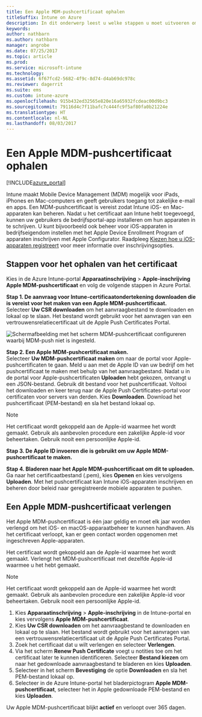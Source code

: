 ```yaml
---
title: Een Apple MDM-pushcertificaat ophalen
titleSuffix: Intune on Azure
description: In dit onderwerp leest u welke stappen u moet uitvoeren om een Apple MDM-pushcertificaat op te halen voor het beheren van iOS-apparaten met Intune.
keywords: 
author: nathbarn
ms.author: nathbarn
manager: angrobe
ms.date: 07/25/2017
ms.topic: article
ms.prod: 
ms.service: microsoft-intune
ms.technology: 
ms.assetid: 6f67fcd2-5682-4f9c-8d74-d4ab69dc978c
ms.reviewer: dagerrit
ms.suite: ems
ms.custom: intune-azure
ms.openlocfilehash: 915b432ed32565e820e16a65932fcdeac00d9bc3
ms.sourcegitcommit: 79116d4c7f11bafc7c444fc9f5af80fa0b21224e
ms.translationtype: HT
ms.contentlocale: nl-NL
ms.lasthandoff: 08/03/2017
---
```

# <a name="get-an-apple-mdm-push-certificate"></a>Een Apple MDM-pushcertificaat ophalen

[!INCLUDE[azure_portal](./includes/azure_portal.md)]

Intune maakt Mobile Device Management (MDM) mogelijk voor iPads, iPhones en Mac-computers en geeft gebruikers toegang tot zakelijke e-mail en apps. Een MDM-pushcertificaat is vereist zodat Intune iOS- en Mac-apparaten kan beheren. Nadat u het certificaat aan Intune hebt toegevoegd, kunnen uw gebruikers de bedrijfsportal-app installeren om hun apparaten in te schrijven. U kunt bijvoorbeeld ook beheer voor iOS-apparaten in bedrijfseigendom instellen met het Apple Device Enrollment Program of apparaten inschrijven met Apple Configurator. Raadpleeg [Kiezen hoe u iOS-apparaten registreert](enrollment-method-choose-ios.md) voor meer informatie over inschrijvingsopties.

## <a name="steps-to-get-your-certificate"></a>Stappen voor het ophalen van het certificaat
Kies in de Azure Intune-portal **Apparaatinschrijving** > **Apple-inschrijving** **Apple MDM-pushcertificaat** en volg de volgende stappen in Azure Portal.

**Stap 1. De aanvraag voor Intune-certificaatondertekening downloaden die is vereist voor het maken van een Apple MDM-pushcertificaat.**<br>
Selecteer **Uw CSR downloaden** om het aanvraagbestand te downloaden en lokaal op te slaan. Het bestand wordt gebruikt voor het aanvragen van een vertrouwensrelatiecertificaat uit de Apple Push Certificates Portal.

  ![Schermafbeelding met het scherm MDM-pushcertificaat configureren waarbij MDM-push niet is ingesteld.](./media/create-mdm-push-certificate.png)

**Stap 2. Een Apple MDM-pushcertificaat maken.**<br>
Selecteer **Uw MDM-pushcertificaat maken** om naar de portal voor Apple-pushcertificaten te gaan. Meld u aan met de Apple ID van uw bedrijf om het pushcertificaat te maken met behulp van het aanvraagbestand. Nadat u in de portal voor Apple-pushcertificaten **Uploaden** hebt gekozen, ontvangt u een JSON-bestand. Gebruik dit bestand voor het pushcertificaat. Voltooi het downloaden en keer terug naar de Apple Push Certificates-portal voor certificaten voor servers van derden. Kies **Downloaden**. Download het pushcertificaat (PEM-bestand) en sla het bestand lokaal op.

> [!NOTE]
> Het certificaat wordt gekoppeld aan de Apple-id waarmee het wordt gemaakt. Gebruik als aanbevolen procedure een zakelijke Apple-id voor beheertaken. Gebruik nooit een persoonlijke Apple-id.

**Stap 3. De Apple ID invoeren die is gebruikt om uw Apple MDM-pushcertificaat te maken.**

**Stap 4. Bladeren naar het Apple MDM-pushcertificaat om dit te uploaden.**<br>
Ga naar het certificaatbestand (.pem), kies **Openen** en kies vervolgens **Uploaden**. Met het pushcertificaat kan Intune iOS-apparaten inschrijven en beheren door beleid naar geregistreerde mobiele apparaten te pushen.

## <a name="renew-apple-mdm-push-certificate"></a>Een Apple MDM-pushcertificaat verlengen
Het Apple MDM-pushcertificaat is één jaar geldig en moet elk jaar worden verlengd om het iOS- en macOS-apparaatbeheer te kunnen handhaven. Als het certificaat verloopt, kan er geen contact worden opgenomen met ingeschreven Apple-apparaten.

Het certificaat wordt gekoppeld aan de Apple-id waarmee het wordt gemaakt. Verlengt het MDM-pushcertificaat met dezelfde Apple-id waarmee u het hebt gemaakt.

> [!NOTE]
> Het certificaat wordt gekoppeld aan de Apple-id waarmee het wordt gemaakt. Gebruik als aanbevolen procedure een zakelijke Apple-id voor beheertaken. Gebruik nooit een persoonlijke Apple-id.

1. Kies **Apparaatinschrijving** > **Apple-inschrijving** in de Intune-portal en kies vervolgens **Apple MDM-pushcertificaat**.
2. Kies **Uw CSR downloaden** om het aanvraagbestand te downloaden en lokaal op te slaan. Het bestand wordt gebruikt voor het aanvragen van een vertrouwensrelatiecertificaat uit de Apple Push Certificates Portal.
3. Zoek het certificaat dat u wilt verlengen en selecteer **Verlengen**.
4. Via het scherm **Renew Push Certificate** voegt u notities toe om het certificaat later te kunnen identificeren. Selecteer **Bestand kiezen** om naar het gedownloade aanvraagbestand te bladeren en kies **Uploaden**.
5. Selecteer in het scherm **Bevestiging** de optie **Downloaden** en sla het PEM-bestand lokaal op.
6. Selecteer in de Azure Intune-portal het bladerpictogram **Apple MDM-pushcertificaat**, selecteer het in Apple gedownloade PEM-bestand en kies **Uploaden**.

Uw Apple MDM-pushcertificaat blijkt **actief** en verloopt over 365 dagen.
